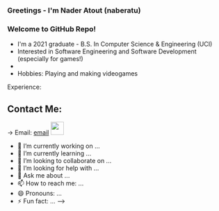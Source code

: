 ### Greetings - I'm Nader Atout (naberatu) 
### Welcome to GitHub Repo!

- I'm a 2021 graduate - B.S. In Computer Science & Engineering (UCI)
- Interested in Software Engineering and Software Development (especially for games!)
- 
- Hobbies: Playing and making videogames

Experience: 


## Contact Me: 
-> Email:     [email]
<image src="https://user-images.githubusercontent.com/39421939/134761528-b433f380-8724-4e1e-bcb3-be96f0018280.png" width="30">

[email]:      naberatu@gmail.com
[linkedin]:   https://www.linkedin.com/in/nader-atout/


- 🔭 I’m currently working on ...
- 🌱 I’m currently learning ...
- 👯 I’m looking to collaborate on ...
- 🤔 I’m looking for help with ...
- 💬 Ask me about ...
- 📫 How to reach me: ...
- 😄 Pronouns: ...
- ⚡ Fun fact: ...
-->
